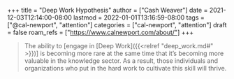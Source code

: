 +++
title = "Deep Work Hypothesis"
author = ["Cash Weaver"]
date = 2021-12-03T12:14:00-08:00
lastmod = 2022-01-01T13:16:59-08:00
tags = ["@cal-newport", "attention"]
categories = ["cal-newport", "attention"]
draft = false
roam_refs = ["https://www.calnewport.com/about/"]
+++

> The ability to [engage in [Deep Work]({{<relref "deep_work.md#" >}})] is becoming more rare at the same time that it’s becoming more valuable in the knowledge sector. As a result, those individuals and organizations who put in the hard work to cultivate this skill will thrive.
